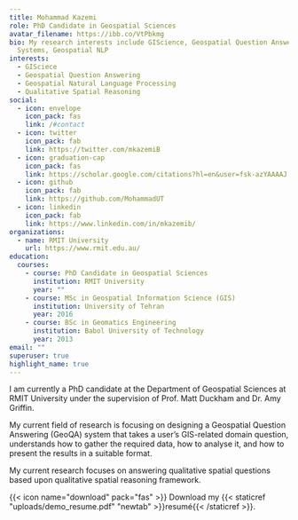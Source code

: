```yaml
---
title: Mohammad Kazemi
role: PhD Candidate in Geospatial Sciences
avatar_filename: https://ibb.co/VtPbkmg
bio: My research interests include GIScience, Geospatial Question Answering
  Systems, Geospatial NLP
interests:
  - GISciece
  - Geospatial Question Answering
  - Geospatial Natural Language Processing
  - Qualitative Spatial Reasoning
social:
  - icon: envelope
    icon_pack: fas
    link: /#contact
  - icon: twitter
    icon_pack: fab
    link: https://twitter.com/mkazemiB
  - icon: graduation-cap
    icon_pack: fas
    link: https://scholar.google.com/citations?hl=en&user=fsk-azYAAAAJ
  - icon: github
    icon_pack: fab
    link: https://github.com/MohammadUT
  - icon: linkedin
    icon_pack: fab
    link: https://www.linkedin.com/in/mkazemib/
organizations:
  - name: RMIT University
    url: https://www.rmit.edu.au/
education:
  courses:
    - course: PhD Candidate in Geospatial Sciences
      institution: RMIT University
      year: ""
    - course: MSc in Geospatial Information Science (GIS)
      institution: University of Tehran
      year: 2016
    - course: BSc in Geomatics Engineering
      institution: Babol University of Technology
      year: 2013
email: ""
superuser: true
highlight_name: true
---
```

I am currently a PhD candidate at the Department of Geospatial Sciences at RMIT University under the supervision of Prof. Matt Duckham and Dr. Amy Griffin. 

My current field of research is focusing on designing a Geospatial Question Answering (GeoQA) system that takes a user’s GIS-related domain question, understands how to gather the required data, how to analyse it, and how to present the results in a suitable format. 

My current research focuses on answering qualitative spatial questions based upon qualitative spatial reasoning framework.

{{< icon name="download" pack="fas" >}} Download my {{< staticref "uploads/demo_resume.pdf" "newtab" >}}resumé{{< /staticref >}}.